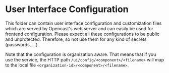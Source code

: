 User Interface Configuration
============================

This folder can contain user interface configuration and customization files which are served by Opencast's web server
and can easily be used for frontend configuration. Please expect all these configurations to be public and unprotected.
Therefore, so not use them for any kind of secrets (passwords, …).

Note that the configuration is organization aware. That means that if you use the service, the HTTP path
`/ui/config/<component>/<filename>` will map to the local file `<organization-id>/<component>/<filename>`.
